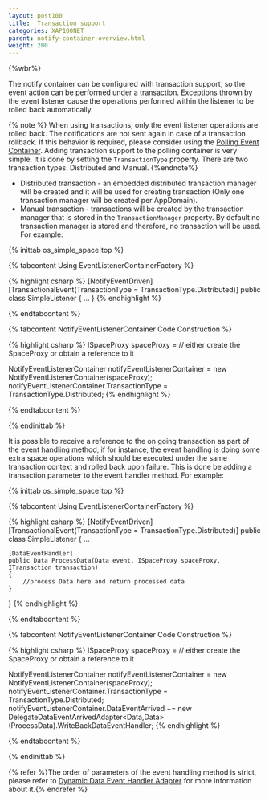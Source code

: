 ```yaml
---
layout: post100
title:  Transaction support
categories: XAP100NET
parent: notify-container-overview.html
weight: 200
---
```


{%wbr%}

The notify container can be configured with transaction support, so the event action can be performed under a transaction. Exceptions thrown by the event listener cause the operations performed within the listener to be rolled back automatically.

{% note %}
When using transactions, only the event listener operations are rolled back. The notifications are not sent again in case of a transaction rollback. If this behavior is required, please consider using the [Polling Event Container](./polling-container.html). Adding transaction support to the polling container is very simple. It is done by setting the `TransactionType` property. There are two transaction types: Distributed and Manual.
{%endnote%}

- Distributed transaction - an embedded distributed transaction manager will be created and it will be used for creating transaction (Only one transaction manager will be created per AppDomain).
- Manual transaction - transactions will be created by the transaction manager that is stored in the `TransactionManager` property. By default no transaction manager is stored and therefore, no transaction will be used. For example:

{% inittab os_simple_space|top %}

{% tabcontent Using EventListenerContainerFactory %}

{% highlight csharp %}
[NotifyEventDriven]
[TransactionalEvent(TransactionType = TransactionType.Distributed)]
public class SimpleListener
{
 ...
}
{% endhighlight %}

{% endtabcontent %}

{% tabcontent NotifyEventListenerContainer Code Construction %}

{% highlight csharp %}
ISpaceProxy spaceProxy = // either create the SpaceProxy or obtain a reference to it

NotifyEventListenerContainer<Data> notifyEventListenerContainer = new NotifyEventListenerContainer<Data>(spaceProxy);
notifyEventListenerContainer.TransactionType = TransactionType.Distributed;
{% endhighlight %}

{% endtabcontent %}

{% endinittab %}

It is possible to receive a reference to the on going transaction as part of the event handling method, if for instance, the event handling is doing some extra space operations which should be executed under the same transaction context and rolled back upon failure. This is done be adding a transaction parameter to the event handler method. For example:

{% inittab os_simple_space|top %}

{% tabcontent Using EventListenerContainerFactory %}

{% highlight csharp %}
[NotifyEventDriven]
[TransactionalEvent(TransactionType = TransactionType.Distributed)]
public class SimpleListener
{
 ...

    [DataEventHandler]
    public Data ProcessData(Data event, ISpaceProxy spaceProxy, ITransaction transaction)
    {
        //process Data here and return processed data
    }
}
{% endhighlight %}

{% endtabcontent %}

{% tabcontent NotifyEventListenerContainer Code Construction %}

{% highlight csharp %}
ISpaceProxy spaceProxy = // either create the SpaceProxy or obtain a reference to it

NotifyEventListenerContainer<Data> notifyEventListenerContainer = new NotifyEventListenerContainer<Data>(spaceProxy);
notifyEventListenerContainer.TransactionType = TransactionType.Distributed;
notifyEventListenerContainer.DataEventArrived += new DelegateDataEventArrivedAdapter<Data,Data>(ProcessData).WriteBackDataEventHandler;
{% endhighlight %}

{% endtabcontent %}

{% endinittab %}

{% refer %}The order of parameters of the event handling method is strict, please refer to [Dynamic Data Event Handler Adapter](./event-listener-container.html#eventhandleradapter) for more information about it.{% endrefer %}

